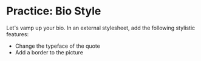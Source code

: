 # Practice: Bio Style
Let's vamp up your bio.
In an external stylesheet, add the following stylistic features:
* Change the typeface of the quote
* Add a border to the picture
